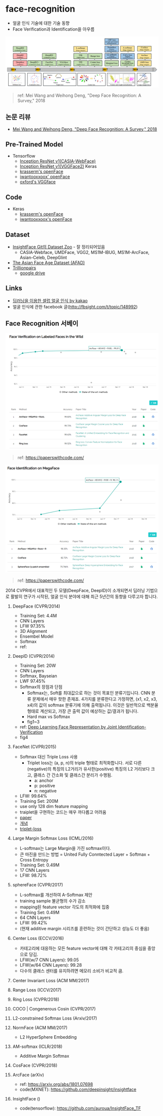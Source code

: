 # face-recognition
- 얼굴 인식 기술에 대한 기술 동향
- Face Verification과 Identification을 아우름

![](images/progress.png)
> ref: Mei Wang and Weihong Deng, "Deep Face Recognition: A Survey," 2018

## 논문 리뷰
- [Mei Wang and Weihong Deng, "Deep Face Recognition: A Survey," 2018](papers/Deep_Face_Recognition_A_Survey.md)

## Pre-Trained Model
- Tensorflow
    - [Inception ResNet v1(CASIA-WebFace)](https://github.com/davidsandberg/facenet)
    - [Inception ResNet v1(VGGFace2)](https://github.com/davidsandberg/facenet)
Keras
    - [krasserm's openFace](http://krasserm.github.io/2018/02/07/deep-face-recognition/)
    - [iwantooxxoox' openFace](https://github.com/iwantooxxoox/Keras-OpenFace)
    - [oxford's VGGface](https://github.com/rcmalli/keras-vggface)

## Code
- Keras
    - [krasserm's openFace](http://krasserm.github.io/2018/02/07/deep-face-recognition/)
    - [iwantooxxoox's openFace](https://github.com/iwantooxxoox/Keras-OpenFace)

## Dataset
- [InsightFace Git의 Dataset Zoo](https://github.com/deepinsight/insightface/wiki/Dataset-Zoo) - 잘 정리되어있음
    - CASIA-Webface, UMDFace, VGG2, MS1M-IBUG, MS1M-ArcFace, Asian-Celeb, DeepGlint
- [The Asian Face Age Dataset (AFAD)](http://afad-dataset.github.io/)
- [Trillionpairs](http://trillionpairs.deepglint.com/overview)
    - [google drive](https://drive.google.com/drive/folders/1ADcZugpo8Z6o5q1p2tIAibwhsL8DcVwH)
    
## Links
- [딥러닝을 이용한 셀럽 얼굴 인식 by kakao](https://mk.kakaocdn.net/dn/if-kakao/conf2018/deep_face_recognition.pdf)
- 얼굴 인식에 관한 facebook 글(http://fbsight.com/t/topic/148992)


## Face Recognition 서베이

![](images/pwc_fv.png)
> ref: https://paperswithcode.com/

![](images/pwc_fi.png)
> ref: https://paperswithcode.com/

2014 CVPR에서 대표적인 두 모델(DeepFace, DeepID)이 소개되면서 딥러닝 기법으로 활발히 연구가 시작된, 얼굴 인식 분야에 대해 최근 5년간의 동향을 다루고자 합니다.

1. DeepFace (CVPR/2014)
    - Training Set: 4.4M 
    - CNN Layers
    - LFW 97.35%
    - 3D Alignment
    - Ensembel Model
    - Softmax
    - ref:
2. DeepID (CVPR/2014)
    - Training Set: 20W
    - CNN Layers
    - Softmax, Bayseian
    - LWF 97.45%
    - Softmax의 장점과 단점
      - Softmax는, Soft를 최대값으로 하는 것이 목표인 분류기입니다. CNN 분류 문제에서 매우 핫한 존재죠. 4가지를 분류한다고 가정하면, (x1, x2, x3, x4)의 값이 softmax 분류기에 의해 출력됩니다. 이것은 일반적으로 백분율 형태로 계산되고, 가장 큰 출력 값이 예상하는 값/결과가 됩니다.
      - Hard max vs Softmax
      - fig1~3
    - ref: [Deep Learning Face Representation by Joint Identification-Verification](https://papers.nips.cc/paper/5416-deep-learning-face-representation-by-joint-identification-verification)
    - fig4
3. FaceNet (CVPR/2015)
    - Softmax 대신 Triple Loss 사용
      - Triplet loss는 (a, p, n)의 triple 형태로 최적화합니다. 서로 다른(negative)의 특징의 L2거리가 유사한(positive) 특징의 L2 거리보다 크고, 클래스 간 간소화 및 클래스간 분리가 수행됨.
        - a: anchor
        - p: positive
        - n: negative
    - LFW: 99.64%
    - Training Set: 200M 
    - use only 128 dim feature mapping
    - traiplet을 구현하는 코드는 매우 까다롭고 어려움
    - [paper](https://arxiv.org/pdf/1503.03832.pdf)
    - [개념](https://kangbk0120.github.io/articles/2018-01/face-net)
    - [triplet-loss](https://omoindrot.github.io/triplet-loss)
    
4. Large Margin Softmax Loss (ICML/2016)
    - L-softmax는 Large Margin을 가진 softmax이다. 
    - 큰 마진을 만드는 방법
      = United Fully Conntected Layer + Softmax + Cross Entropy
    - Training Set: 0.49M
    - 17 CNN Layers
    - LFW: 98.72%
5. sphereFace (CVPR/2017)
    - L-softmax를 개선하여 A-Softmax 제안
    - training sample 불균형의 수가 감소
    - mapping된 feature vector 각도의 최적화에 집중
    - Training Set: 0.49M
    - 64 CNN Layers
    - LFW: 99.42%
    - (현재 additive margin 시리즈를 훈련하는 것이 간단하고 성능도 더 좋음)
6. Center Loss (ECCV/2016)
    - 카테고리에 대응하는 모든 feature vector에 대해 각 카테고리의 중심을 중앙으로 당김.
    - LFW(w/7 CNN Layers): 99.05
    - LFW(w/64 CNN Layers): 99.28
    - 다수의 클래스 센터를 유지하려면 메모리 소비가 비교적 큼.
7. Center Invariant Loss (ACM MM/2017)
8. Range Loss (ICCV/2017)
9. Ring Loss (CVPR/2018)
10. COCO | Congenerous Cosin (CVPR/2017)
11. L2-constrained Softmax Loss (Arxiv/2017)
12. NormFace (ACM MM/2017)
    - L2 HyperSphere Embedding
13. AM-softmax (ICLR/2018)
    - Additive Margin Softmax
14. CosFace (CVPR/2018)
15. ArcFace (arXiv)
    - ref: https://arxiv.org/abs/1801.07698
    - code(MXNET): https://github.com/deepinsight/insightface
16. InsightFace ()
    - code(tensorflow): https://github.com/auroua/InsightFace_TF
